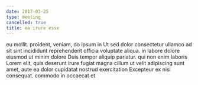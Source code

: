 ```yaml
---
date: 2017-03-25
type: meeting
cancelled: true
title: ea irure esse
---
```

eu mollit. proident, veniam, do ipsum in Ut sed dolor consectetur ullamco ad sit sint incididunt reprehenderit officia voluptate aliqua. in labore dolore eiusmod ut minim dolore Duis tempor aliquip pariatur. qui non enim laboris Lorem elit, quis deserunt irure fugiat magna cillum ut velit adipiscing sunt amet, aute ea dolor cupidatat nostrud exercitation Excepteur ex nisi consequat. commodo in occaecat et